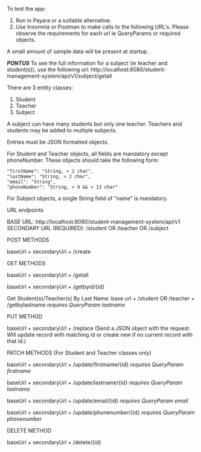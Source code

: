 To test the app: 
1. Run in Payara or a suitable alternative. 
2. Use Insomnia or Postman to make calls to the following URL's. Please observe the requirements for each url ie 
   QueryParams or required objects.
   
A small amount of sample data will be present at startup.

***PONTUS*** To see the full information for a subject (ie teacher and student(s)), use the following url:
http://localhost:8080/student-management-system/api/v1/subject/getall

There are 3 entity classes:
1. Student
2. Teacher
3. Subject

A subject can have many students but only one teacher.
Teachers and students may be added to multiple subjects.

Entries must be JSON formatted objects. 

For Student and Teacher objects, all fields are mandatory except phoneNumber. These objects should take the 
following form:


    "firstName": "String, > 2 char",
    "lastName": "String, > 2 char",
    "email": "String",
    "phoneNumber": "String, > 9 && < 13 char"

For Subject objects, a single String field of "name" is mandatory.

URL endpoints

BASE URL: http://localhost:8080/student-management-system/api/v1
SECONDARY URL (REQUIRED): /student OR /teacher OR /subject

POST METHODS

baseUrl + secondaryUrl + /create  

GET METHODS

baseUrl + secondaryUrl + /getall

baseUrl + secondaryUrl + /getbyid/{id}

Get Student(s)/Teacher(s) By Last Name: base url + /student OR /teacher + /getbylastname *requires QueryParam lastname*

PUT METHOD

baseUrl + secondaryUrl + /replace (Send a JSON object with the request. Will update record with matching id or create 
new if no current record with that id.)

PATCH METHODS (For Student and Teacher classes only)

baseUrl + secondaryUrl + /update/firstname/{id} *requires QueryParam firstname*

baseUrl + secondaryUrl + /update/lastname/{id} *requires QueryParam lastname*

baseUrl + secondaryUrl + /update/email/{id} *requires QueryParam email*

baseUrl + secondaryUrl + /update/phonenumber/{id} *requires QueryParam phonenumber*

DELETE METHOD

baseUrl + secondaryUrl + /delete/{id}